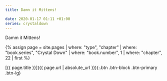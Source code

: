 ```yaml
---
title: Damn it Mittens!

date: 2020-01-17 01:11 +01:00
series: crystaldown
---
```

Damm it Mittens!

{% assign page = site.pages
  | where: "type", "chapter"
  | where: "book.series", "Crystal Down"
  | where: "book.number", 1
  | where: "chapter", 22
  | first %}

[{{ page.title }}]({{ page.url | absolute_url }}){:.btn .btn-block .btn-primary .btn-lg}
<!--more-->
